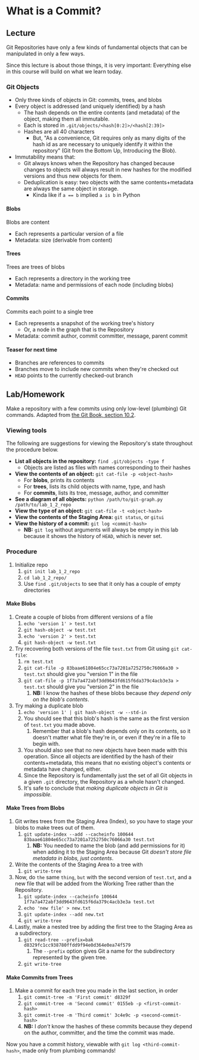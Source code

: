 # What is a Commit?
## Lecture
Git Repositories have only a few kinds of fundamental objects that can be manipulated in only a few ways.

Since this lecture is about those things, it is very important:
Everything else in this course will build on what we learn today.

### Git Objects
* Only three kinds of objects in Git: commits, trees, and blobs
* Every object is addressed (and uniquely identified) by a hash
    * The hash depends on the entire contents (and metadata) of the object, making them all immutable.
    * Each is stored in `.git/objects/<hash[0:2]>/<hash[2:39]>`
    * Hashes are all 40 characters
        * But, "As a convenience, Git requires only as many digits of the hash id as are necessary to uniquely identify it within the repository" (Git from the Bottom Up, Introducing the Blob).
* Immutability means that:
    * Git always knows when the Repository has changed because changes to objects will always result in new hashes for the modified versions and thus new objects for them.
    * Deduplication is easy: two objects with the same contents+metadata are always the same object in storage.
        * Kinda like if `a == b` implied `a is b` in Python

#### Blobs
Blobs are content
* Each represents a particular version of a file
* Metadata: size (derivable from content)

#### Trees
Trees are trees of blobs
* Each represents a directory in the working tree
* Metadata: name and permissions of each node (including blobs)

#### Commits
Commits each point to a single tree
* Each represents a snapshot of the working tree's history
    * Or, a node in the graph that is the Repository
* Metadata: commit author, commit committer, message, parent commit

#### Teaser for next time
* Branches are references to commits
* Branches move to include new commits when they're checked out
* `HEAD` points to the currently checked-out branch

## Lab/Homework
Make a repository with a few commits using only low-level (plumbing) Git commands. Adapted from [the Git Book, section 10.2](https://git-scm.com/book/en/v2/Git-Internals-Git-Objects).

### Viewing tools
The following are suggestions for viewing the Repository's state throughout the procedure below.
* **List all objects in the repository:** `find .git/objects -type f`
    * Objects are listed as files with names corresponding to their hashes
* **View the contents of an object:** `git cat-file -p <object-hash>`
    * For **blobs**, prints its contents
    * For **trees**, lists its child objects with name, type, and hash
    * For **commits**, lists its tree, message, author, and committer 
* **See a diagram of all objects:** `python /path/to/git-graph.py /path/to/lab_1_2_repo`
* **View the type of an object:** `git cat-file -t <object-hash>`
* **View the contents of the Staging Area:** `git status`, or `gitui`
* **View the history of a commit:** `git log <commit-hash>`
    * **NB:** `git log` without arguments will always be empty in this lab because it shows the history of `HEAD`, which is never set.

### Procedure
1. Initialize repo
    1. `git init lab_1_2_repo`
    1. `cd lab_1_2_repo/`
    1. Use `find .git/objects` to see that it only has a couple of empty directories

#### Make Blobs
1. Create a couple of blobs from different versions of a file
    1. `echo 'version 1' > test.txt`
    1. `git hash-object -w test.txt`
    1. `echo 'version 2' > test.txt`
    1. `git hash-object -w test.txt`
1. Try recovering both versions of the file `test.txt` from Git using `git cat-file`:
    1. `rm test.txt`
    1. `git cat-file -p 83baae61804e65cc73a7201a7252750c76066a30 > test.txt` should give you "version 1" in the file
    1. `git cat-file -p 1f7a7a472abf3dd9643fd615f6da379c4acb3e3a > test.txt` should give you "version 2" in the file
        1. **NB:** I know the hashes of these blobs because *they depend only on the blob's contents*.
1. Try making a duplicate blob
    1. `echo 'version 1' | git hash-object -w --std-in`
    1. You should see that this blob's hash is the same as the first version of `test.txt` you made above.
        1. Remember that a blob's hash depends only on its contents, so it doesn't matter what file they're in, or even if they're in a file to begin with.
    1. You should also see that no new objects have been made with this operation. Since all objects are identified by the hash of their contents+metadata, this means that no existing object's contents or metadata have changed, either.
    1. Since the Repository is fundamentally just the set of all Git objects in a given `.git` directory, the Repository as a whole hasn't changed.
    1. It's safe to conclude that *making duplicate objects in Git is impossible.*

#### Make Trees from Blobs
1. Git writes trees from the Staging Area (Index), so you have to stage your blobs to make trees out of them.
    1. `git update-index --add --cacheinfo 100644 83baae61804e65cc73a7201a7252750c76066a30 test.txt`
        1. **NB:** You needed to name the blob (and add permissions for it) when adding it to the Staging Area because Git *doesn't store  file metadata in blobs, just contents*.
1. Write the contents of the Staging Area to a tree with
    1. `git write-tree`
1. Now, do `the` same `thing`, `but` with the second version of `test.txt`, and a new file that will be added from the Working Tree rather than the Repository.
    1. `git update-index --cacheinfo 100644 1f7a7a472abf3dd9643fd615f6da379c4acb3e3a test.txt`
    1. `echo 'new file' > new.txt`
    1. `git update-index --add new.txt`
    1. `git write-tree`
1. Lastly, make a nested tree by adding the first tree to the Staging Area as a subdirectory.
    1. `git read-tree --prefix=bak d8329fc1cc938780ffdd9f94e0d364e0ea74f579`
        1. The `--prefix` option gives Git a name for the subdirectory represented by the given tree.
    1. `git write-tree`
  
#### Make Commits from Trees
1. Make a commit for each tree you made in the last section, in order
    1. `git commit-tree -m 'First commit' d8329f`
    1. `git commit-tree -m 'Second commit' 0155eb -p <first-commit-hash>`
    1. `git commit-tree -m 'Third commit' 3c4e9c -p <second-commit-hash>`
    1. **NB:** I *don't* know the hashes of these commits because they depend on the author, committer, and the time the commit was made.

Now you have a commit history, viewable with `git log <third-commit-hash>`, made only from plumbing commands!
